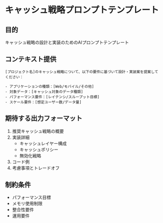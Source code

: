 # キャッシュ戦略プロンプトテンプレート

## 目的
キャッシュ戦略の設計と実装のためのAIプロンプトテンプレート

## コンテキスト提供
```
[プロジェクト名]のキャッシュ戦略について、以下の要件に基づいて設計・実装案を提案してください：

- アプリケーションの種類：[Web/モバイル/その他]
- 対象データ：[キャッシュ対象のデータ種類]
- パフォーマンス要件：[レイテンシ/スループット目標]
- スケール要件：[想定ユーザー数/データ量]
```

## 期待する出力フォーマット
1. 推奨キャッシュ戦略の概要
2. 実装詳細
   - キャッシュレイヤー構成
   - キャッシュポリシー
   - 無効化戦略
3. コード例
4. 考慮事項とトレードオフ

## 制約条件
- パフォーマンス目標
- メモリ使用制限
- 整合性要件
- 運用要件